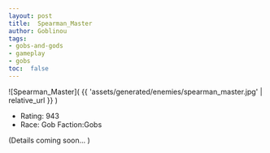 ```yaml
---
layout: post
title:  Spearman_Master
author: Goblinou
tags:
- gobs-and-gods
- gameplay
- gobs
toc:  false
---
```


![Spearman_Master]( {{ 'assets/generated/enemies/spearman_master.jpg' | relative_url }} )
- Rating: 943
- Race: Gob  Faction:Gobs

(Details coming soon... )